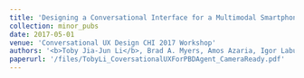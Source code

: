 ```yaml
---
title: 'Designing a Conversational Interface for a Multimodal Smartphone Programming-by-Demonstration Agent'
collection: minor_pubs
date: 2017-05-01
venue: 'Conversational UX Design CHI 2017 Workshop'
authors: '<b>Toby Jia-Jun Li</b>, Brad A. Myers, Amos Azaria, Igor Labutov, Alexander I. Rudnicky, and Tom M. Mitchell'
paperurl: '/files/TobyLi_CoversationalUXForPBDAgent_CameraReady.pdf'
---
```

